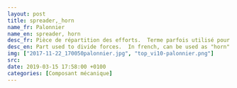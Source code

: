 ```yaml
---
layout: post
title: spreader,_horn
name_fr: Palonnier
name_en: spreader, horn
desc_fr: Pièce de répartition des efforts.  Terme parfois utilisé pour désigner les flasques de sortie allongées des servomoteurs.
desc_en: Part used to divide forces.  In french, can be used as "horn" for the output flange of the servomotors.
img: ["2017-11-22_170050palonnier.jpg", "top_vi10-palonnier.png"]
src: 
date: 2019-03-15 17:58:00 +0100
categories: [Composant mécanique]
---
```

